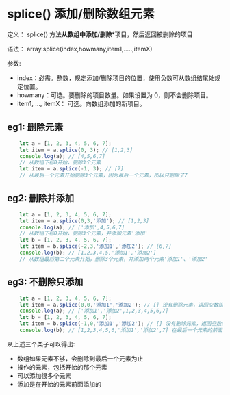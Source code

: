 # splice() 添加/删除数组元素

定义： splice() 方法**从数组中添加/删除***项目，然后返回被删除的项目

语法： array.splice(index,howmany,item1,.....,itemX)

参数:

* index：必需。整数，规定添加/删除项目的位置，使用负数可从数组结尾处规定位置。
* howmany：可选。要删除的项目数量。如果设置为 0，则不会删除项目。
* item1, ..., itemX： 可选。向数组添加的新项目。

## eg1: 删除元素
```js
    let a = [1, 2, 3, 4, 5, 6, 7];
    let item = a.splice(0, 3); // [1,2,3]
    console.log(a); // [4,5,6,7]
    // 从数组下标0开始，删除3个元素
    let item = a.splice(-1, 3); // [7]
    // 从最后一个元素开始删除3个元素，因为最后一个元素，所以只删除了7
```

## eg2: 删除并添加
```js
    let a = [1, 2, 3, 4, 5, 6, 7];
    let item = a.splice(0,3,'添加'); // [1,2,3]
    console.log(a); // ['添加',4,5,6,7]
    // 从数组下标0开始，删除3个元素，并添加元素'添加'
    let b = [1, 2, 3, 4, 5, 6, 7];
    let item = b.splice(-2,3,'添加1','添加2'); // [6,7]
    console.log(b); // [1,2,3,4,5,'添加1','添加2']
    // 从数组最后第二个元素开始，删除3个元素，并添加两个元素'添加1'、'添加2'
```

## eg3: 不删除只添加
```js
    let a = [1, 2, 3, 4, 5, 6, 7];
    let item = a.splice(0,0,'添加1','添加2'); // [] 没有删除元素，返回空数组
    console.log(a); // ['添加1','添加2',1,2,3,4,5,6,7]
    let b = [1, 2, 3, 4, 5, 6, 7];
    let item = b.splice(-1,0,'添加1','添加2'); // [] 没有删除元素，返回空数组
    console.log(b); // [1,2,3,4,5,6,'添加1','添加2',7] 在最后一个元素的前面添加两个元素
```

从上述三个栗子可以得出:

* 数组如果元素不够，会删除到最后一个元素为止
* 操作的元素，包括开始的那个元素
* 可以添加很多个元素
* 添加是在开始的元素前面添加的